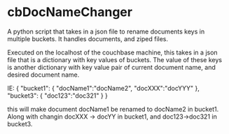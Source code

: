 # cbDocNameChanger
A python script that takes in a json file to rename documents keys in multiple buckets.  It handles documents, and ziped files.

Executed on the localhost of the couchbase machine, this takes in a json file that is a dictionary with key values of buckets.  The value of these keys is another dictionary with key value pair of current document name, and desired document name.

IE:
{
  "bucket1":
  {
    "docName1":"docName2",
    "docXXX":"docYYY"
  },
  "bucket3":
  {
    "doc123":"doc321"
  }
}

this will make document docName1 be renamed to docName2 in bucket1.  Along with changin docXXX -> docYY in bucket1, and doc123->doc321 in bucket3.
